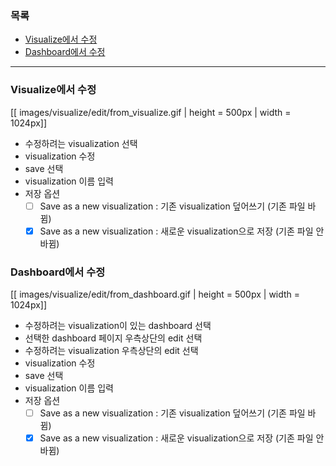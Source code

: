 ### 목록

* [Visualize에서 수정](#from_visualize)
* [Dashboard에서 수정](#from_dashboard)

---

<a name='from_visualization'></a>
### Visualize에서 수정

[[ images/visualize/edit/from_visualize.gif | height = 500px | width = 1024px]]

* 수정하려는 visualization 선택
* visualization 수정
* save 선택 
* visualization 이름 입력
* 저장 옵션
    * [ ] Save as a new visualization : 기존 visualization 덮어쓰기 (기존 파일 바뀜)
    * [x] Save as a new visualization : 새로운 visualization으로 저장 (기존 파일 안바뀜)

<a name='from_dashboard'></a>
### Dashboard에서 수정

[[ images/visualize/edit/from_dashboard.gif | height = 500px | width = 1024px]]

* 수정하려는 visualization이 있는 dashboard 선택
* 선택한 dashboard 페이지 우측상단의 edit 선택
* 수정하려는 visualization 우측상단의 edit 선택
* visualization 수정
* save 선택
* visualization 이름 입력
* 저장 옵션
    * [ ] Save as a new visualization : 기존 visualization 덮어쓰기 (기존 파일 바뀜)
    * [x] Save as a new visualization : 새로운 visualization으로 저장 (기존 파일 안바뀜)